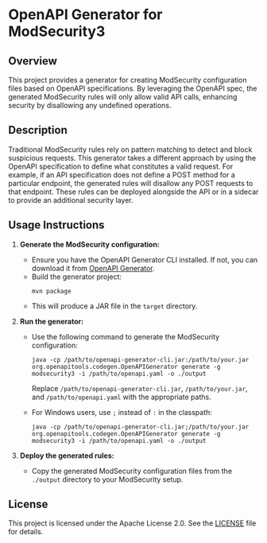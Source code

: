 # OpenAPI Generator for ModSecurity3

## Overview
This project provides a generator for creating ModSecurity configuration files based on OpenAPI specifications. By leveraging the OpenAPI spec, the generated ModSecurity rules will only allow valid API calls, enhancing security by disallowing any undefined operations.

## Description
Traditional ModSecurity rules rely on pattern matching to detect and block suspicious requests. This generator takes a different approach by using the OpenAPI specification to define what constitutes a valid request. For example, if an API specification does not define a POST method for a particular endpoint, the generated rules will disallow any POST requests to that endpoint. These rules can be deployed alongside the API or in a sidecar to provide an additional security layer.

## Usage Instructions
1. **Generate the ModSecurity configuration:**
   - Ensure you have the OpenAPI Generator CLI installed. If not, you can download it from [OpenAPI Generator](https://openapi-generator.tech).
   - Build the generator project:
     ```
     mvn package
     ```
   - This will produce a JAR file in the `target` directory.

2. **Run the generator:**
   - Use the following command to generate the ModSecurity configuration:
     ```
     java -cp /path/to/openapi-generator-cli.jar:/path/to/your.jar org.openapitools.codegen.OpenAPIGenerator generate -g modsecurity3 -i /path/to/openapi.yaml -o ./output
     ```
     Replace `/path/to/openapi-generator-cli.jar`, `/path/to/your.jar`, and `/path/to/openapi.yaml` with the appropriate paths.

   - For Windows users, use `;` instead of `:` in the classpath:
     ```
     java -cp /path/to/openapi-generator-cli.jar;/path/to/your.jar org.openapitools.codegen.OpenAPIGenerator generate -g modsecurity3 -i /path/to/openapi.yaml -o ./output
     ```

3. **Deploy the generated rules:**
   - Copy the generated ModSecurity configuration files from the `./output` directory to your ModSecurity setup.

## License
This project is licensed under the Apache License 2.0. See the [LICENSE](LICENSE) file for details.
